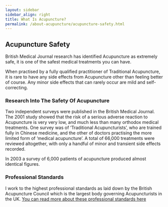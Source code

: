 ```yaml
---
layout: sidebar
sidebar_align: right
title: What Is Acupuncture?
permalink: /about-acupuncture/acupuncture-safety.html
---
```


## Acupuncture Safety

British Medical Journal research has identified Acupuncture as extremely safe, it is  one of the safest medical treatments you can have.

When practised by a fully qualified practitioner of Traditional Acupuncture, it is rare to have any side effects from Acupuncture other than feeling better of course.  Any minor side effects that can rarely occur are mild and self-correcting.

### Research Into The Safety Of Acupuncture

Two independent surveys were published in the British Medical Journal. The 2001 study showed that the risk of a serious adverse reaction to Acupuncture is very very low, and much less than many orthodox medical treatments. One survey was of ‘Traditional Acupuncturists’, who are trained fully in Chinese medicine, and the other of doctors practising the more limited form of ‘medical acupuncture’. A total of 66,000 treatments were reviewed altogether, with only a handful of minor and transient side effects recorded.

In 2003 a survey of 6,000 patients of acupuncture produced almost identical figures.

### Professional Standards

I work to the highest professional standards as laid down by the British Acupuncture Council which is the largest body governing Acupuncturists in the UK. [You can read more about these professional standards here](https://www.acupuncture.org.uk/public-content/effective-practice/82-bacc-professional-codes.html)